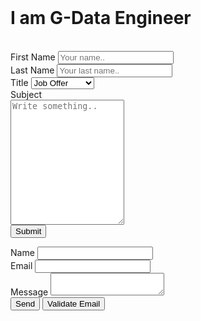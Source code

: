 <!-- layout: page
title: "About-me"
permalink: /about/contact
--- -->
<!-- <script type="text/javascript" src="https://cdn.jsdelivr.net/npm/@emailjs/browser@3/dist/email.min.js"></script> -->
<!-- <script type="text/javascript">
    (function() {
        // https://dashboard.emailjs.com/admin/account
        emailjs.init('YOUR_PUBLIC_KEY');
    })();
</script>
<script type="text/javascript">
    window.onload = function() {
        document.getElementById('contact-form').addEventListener('submit', function(event) {
            event.preventDefault();
            // generate a five digit number for the contact_number variable
            this.contact_number.value = Math.random() * 100000 | 0;
            // these IDs from the previous steps
            emailjs.sendForm('<your service ID>', '<your template ID>', this)
                .then(function() {
                    console.log('SUCCESS!');
                }, function(error) {
                    console.log('FAILED...', error);
                });
        });
    } -->
</script>
<br>
<h1>
I am G-Data Engineer
</h1>
<br>
<div class="form">
  <form id="form" class="form" method="post" halign="center" action="mailto:mirrad@10g.pl">
    <label for="fname">First Name</label>
    <input type="text" id="fname" name="firstname" placeholder="Your name..">
    <br>
    <label for="lname">Last Name</label>
    <input type="text" id="lname" name="lastname" placeholder="Your last name..">
    <br>
    <label for="country">Title</label>
    <select id="country" name="country">
      <option value="job">Job Offer</option>
      <option value="teamwork">Collaboration</option>
      <option value="money">Special Offer</option>
    </select>
    <br>
    <label for="subject">Subject</label> <br>
    <textarea halign="center" id="subject" name="subject" placeholder="Write something.." style="height:200px;"></textarea>
    <br>
    <input type="submit" value="Submit">   
  </form>
      <form class="form" id="contact-form">
        <input type="hidden" name="contact_number">
        <label>Name</label>
        <input type="text" name="user_name"><br>
        <label>Email</label>
        <input type="email" name="user_email"><br>
        <label>Message</label>
        <textarea name="message"></textarea><br>
        <input type="submit" value="Send">
        <button onclick="valid_email($('input[name=user_email]').val())"> Validate Email </button>
        </form>
</div>